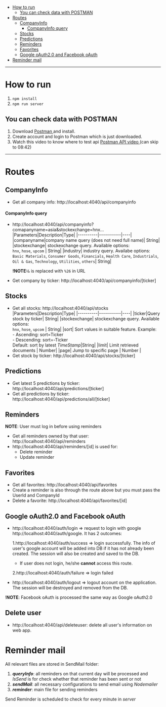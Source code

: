 -   [How to run](#how-to-run)
    -   [You can check data with POSTMAN](#you-can-check-data-with-postman)
-   [Routes](#routes)
    -   [CompanyInfo](#companyinfo)
        -   [CompanyInfo query](#companyinfo-query)
    -   [Stocks](#stocks)
    -   [Predictions](#predictions)
    -   [Reminders](#reminders)
    -   [Favorites](#favorites)
    -   [Google oAuth2.0 and Facebook oAuth](#google-oauth20-and-facebook-oauth)
-   [Reminder mail](#reminder-mail)

---

# How to run

1. `npm install`
2. `npm run server`

## You can check data with POSTMAN

1. Download [ Postman ](https://www.postman.com/downloads/) and install.
2. Create account and login to Postman which is just downloaded.
3. Watch this video to know where to test api [ Postman API video ](https://www.youtube.com/watch?v=f5y_sD6MfBc) (can skip to 08:42)

---

# Routes

## CompanyInfo

-   Get all company info: http://localhost:4040/api/companyinfo

#### CompanyInfo query

-   http://localhost:4040/api/companyinfo?comapanyname=asia&stockexchange=hnx...
    |Parameters|Description|Type|
    |----------|-----------|----|
    |companyname|company name query (does not need full name)| String|
    |stockexchange| stockexchange query. Available options: <br/> `hnx`, `hose`, `upcom` | String|
    |industry| industry query. Availabe options:<br/> `Basic Materials`, `Consumer Goods`, `Financials`, `Health Care`, `Industrials`, `Oil & Gas`, `Technology`, `Utilities`, `others`| String|

    **!NOTE:**`&` is replaced with `%26` in URL

-   Get company by ticker: http://localhost:4040/api/companyinfo/[ticker]

## Stocks

-   Get all stocks: http://localhost:4040/api/stocks
    |Parameters|Description|Type|
    |----------|-----------|----|
    |ticker|Query stock by ticker| String|
    |stockexchange| stockexchange query. Available options: <br/> `hnx`, `hose`, `upcom` | String|
    |sort| Sort values in suitable feature. Example: <br/> - Ascending: sort=Ticker <br/> - Descending: sort=-Ticker <br/> Default: sort by latest _TimeStamp_|String|
    |limit| Limit retrieved documents | Number|
    |page| Jump to specific page | Number |
-   Get stock by ticker: http://localhost:4040/api/stocks/[ticker]

## Predictions

-   Get latest 5 predictions by ticker: http://localhost:4040/api/predictions/[ticker]
-   Get all predictions by ticker: http://localhost:4040/api/predictions/all/[ticker]

## Reminders

**NOTE**: User must log in before using reminders

-   Get all reminders owned by that user: http://localhost:4040/api/reminders
-   http://localhost:4040/api/reminders/[id] is used for:
    -   Delete reminder
    -   Update reminder

## Favorites

-   Get all favorites: http://localhost:4040/api/favorites
-   Create a reminder is also through the route above but you must pass the UserId and CompanyId
-   Delete a favorite: http://localhost:4040/api/favorites/[id]

## Google oAuth2.0 and Facebook oAuth

-   http://localhost:4040/auth/login => request to login with google http://localhost:4040/auth/google. It has 2 outcomes:

    1.http://localhost:4040/auth/success => login successfully. The info of user's google account will be added into DB if it has not already been created. The session will also be created and saved to the DB.

    -   If user does not login, he/she **cannot** access this route.

    2.http://localhost:4040/auth/failure => login failed

-   http://localhost:4040/auth/logout => logout account on the application. The session will be destroyed and removed from the DB.

!**NOTE**: Facebook oAuth is processed the same way as Google oAuth2.0

## Delete user

-   http://localhost:4040/api/deleteuser: delete all user's information on web app.

# Reminder mail

All relevant files are stored in SendMail folder:

1. _**queryInfo**_: all reminders on that current day will be processed and _IsSend_ is for check whether that reminder has been sent or not
2. _**sendMail**_: all necessary configurations to send email using _Nodemailer_
3. _**reminder**_: main file for sending reminders

Send Reminder is scheduled to check for every minute in _server_
